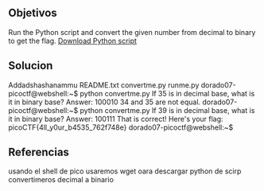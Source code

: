 ## Objetivos
Run the Python script and convert the given number from decimal to binary to get the flag. [Download Python script](https://artifacts.picoctf.net/c/30/convertme.py)
## Solucion

Addadshashanammu  README.txt  convertme.py  runme.py
dorado07-picoctf@webshell:~$ python convertme.py 
If 35 is in decimal base, what is it in binary base?
Answer: 100010
34 and 35 are not equal.
dorado07-picoctf@webshell:~$ python convertme.py 
If 39 is in decimal base, what is it in binary base?
Answer: 100111
That is correct! Here's your flag: picoCTF{4ll_y0ur_b4535_762f748e}
dorado07-picoctf@webshell:~$ 
## Referencias
usando el shell de pico 
usaremos wget oara descargar python de scirp
convertimeros decimal a binario
